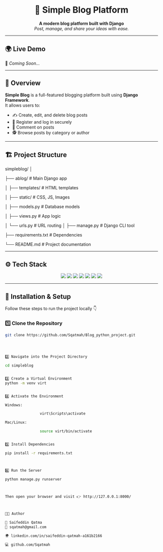 <h1 align="center">📰 Simple Blog Platform</h1>
<p align="center">
  <b>A modern blog platform built with Django</b><br>
  <i>Post, manage, and share your ideas with ease.</i>
</p>

---

## 🌍 Live Demo  
🚧 *Coming Soon...*  

---

## 🧠 Overview  
**Simple Blog** is a full-featured blogging platform built using **Django Framework**.  
It allows users to:
- ✍️ Create, edit, and delete blog posts  
- 👤 Register and log in securely  
- 💬 Comment on posts  
- 🕵️ Browse posts by category or author  

---

## 🏗️ Project Structure


simpleblog/
│

├── ablog/ # Main Django app

│ ├── templates/ # HTML templates

│ ├── static/ # CSS, JS, Images

│ ├── models.py # Database models

│ ├── views.py # App logic

│ └── urls.py # URL routing
│
├── manage.py # Django CLI tool

├── requirements.txt # Dependencies

└── README.md # Project documentation





---

## ⚙️ Tech Stack

<p align="center">
  <img src="https://img.shields.io/badge/Python-3.11-blue?logo=python&logoColor=white" />
  <img src="https://img.shields.io/badge/Django-5.0-green?logo=django&logoColor=white" />
  <img src="https://img.shields.io/badge/HTML5-orange?logo=html5&logoColor=white" />
  <img src="https://img.shields.io/badge/CSS3-blue?logo=css3&logoColor=white" />
  <img src="https://img.shields.io/badge/JavaScript-yellow?logo=javascript&logoColor=white" />
  <img src="https://img.shields.io/badge/Bootstrap-5.3-purple?logo=bootstrap&logoColor=white" />
  <img src="https://img.shields.io/badge/SQLite-lightgrey?logo=sqlite&logoColor=blue" />
</p>

---

## 🧩 Installation & Setup

Follow these steps to run the project locally 👇

### 1️⃣ Clone the Repository
```bash
git clone https://github.com/Sqatmah/Blog_python_project.git




2️⃣ Navigate into the Project Directory

cd simpleblog


3️⃣ Create a Virtual Environment
python -m venv virt


4️⃣ Activate the Environment

Windows: 

                virt\Scripts\activate

Mac/Linux:

                source virt/bin/activate


5️⃣ Install Dependencies

pip install -r requirements.txt



6️⃣ Run the Server

python manage.py runserver



Then open your browser and visit 👉 http://127.0.0.1:8000/



🧑‍💻 Author

👤 Saifeddin Qatma
📧 sqatmah@gmail.com

🌍 linkedin.com/in/saifeddin-qatmah-a161b2166

💻 github.com/Sqatmah




